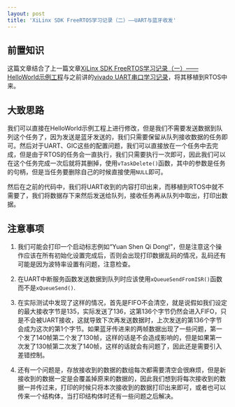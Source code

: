```yaml
---
layout: post
title: 'XiLinx SDK FreeRTOS学习记录（二）——UART与蓝牙收发'
---
```

## 前置知识
这篇文章结合了上一篇文章[XiLinx SDK FreeRTOS学习记录（一）——HelloWorld示例工程](https://www.zzy-blog.top/RTOS20231130/)与之前讲的[vivado UART串口学习记录](https://www.zzy-blog.top/vivado20231128/)，将其移植到RTOS中来。

## 大致思路
我们可以直接在HelloWorld示例工程上进行修改，但是我们不需要发送数据到队列这个任务了，因为发送是蓝牙发送的，我们只需要保留从队列接收数据的任务即可。然后对于UART、GIC这些的配置问题，我们可以直接放在一个任务中去完成，但是由于RTOS的任务会一直执行，我们只需要执行一次即可，因此我们可以在这个任务完成一次后就将其删掉，使用`vTaskDelete()`函数，其中的参数是任务的句柄，但是当任务要删除自己的时候直接使用`NULL`即可。

然后在之前的代码中，我们将UART收到的内容打印出来，而移植到RTOS中就不需要了，我们将数据存下来然后发送给队列，接收任务再从队列中取出，打印出数据。

## 注意事项
1. 我们可能会打印一个启动标志例如“Yuan Shen Qi Dong!”，但是注意这个操作应该在所有初始化设置完成后，否则会出现打印数据乱码的情况，乱码还有可能是因为波特率设置有问题，注意检查。

1. 在UART中断服务函数发送数据到队列时应该使用`xQueueSendFromISR()`函数而不是`xQueueSend()`.

1. 在实际测试中发现了这样的情况，首先是FIFO不会清空，就是说假如我们设定的最大接收字节是135，实际发送了136，这第136个字节仍然会进入FIFO，只是不会被UART接收，这就导致下次再发送数据时，上次发送的第136个字节会成为这次的第1个字节。如果蓝牙传进来的两帧数据出现了一些问题，第一个发了140帧第二个发了130帧，这样的话是不会造成影响的，但是如果第一次发了130帧第二次发了140帧，这样的话就会有问题了，因此还是需要引入差错控制。

1. 还有一个问题是，存放接收到的数据的数组每次都需要清空会很麻烦，但是新接收到的数据一定是会覆盖掉原来的数据的，因此我们想到将每次接收到的数据一并传过来，打印的时候只将本次接收到的数据打印出来即可，或者也可以传来一个结构体，当打印结构体时还有一些问题之后解决。
